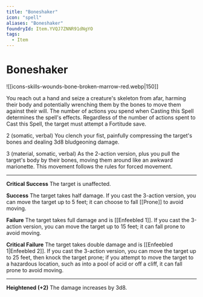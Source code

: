```yaml
---
title: "Boneshaker"
icon: "spell"
aliases: "Boneshaker"
foundryId: Item.YVQJ7ZNNR91dNgYO
tags:
  - Item
---
```


# Boneshaker
![[icons-skills-wounds-bone-broken-marrow-red.webp|150]]

You reach out a hand and seize a creature's skeleton from afar, harming their body and potentially wrenching them by the bones to move them against their will. The number of actions you spend when Casting this Spell determines the spell's effects. Regardless of the number of actions spent to Cast this Spell, the target must attempt a Fortitude save.

2 (somatic, verbal) You clench your fist, painfully compressing the target's bones and dealing 3d8 bludgeoning damage.

3 (material, somatic, verbal) As the 2-action version, plus you pull the target's body by their bones, moving them around like an awkward marionette. This movement follows the rules for forced movement.

* * *

**Critical Success** The target is unaffected.

**Success** The target takes half damage. If you cast the 3-action version, you can move the target up to 5 feet; it can choose to fall [[Prone]] to avoid moving.

**Failure** The target takes full damage and is [[Enfeebled 1]]. If you cast the 3-action version, you can move the target up to 15 feet; it can fall prone to avoid moving.

**Critical Failure** The target takes double damage and is [[Enfeebled 1|Enfeebled 2]]. If you cast the 3-action version, you can move the target up to 25 feet, then knock the target prone; if you attempt to move the target to a hazardous location, such as into a pool of acid or off a cliff, it can fall prone to avoid moving.

* * *

**Heightened (+2)** The damage increases by 3d8.
